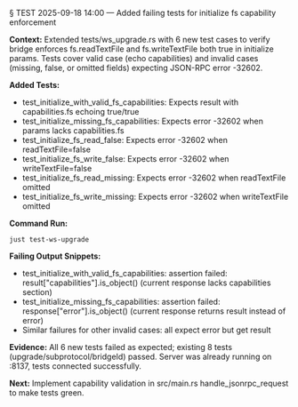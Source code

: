 § TEST 2025-09-18 14:00 — Added failing tests for initialize fs capability enforcement

**Context:** Extended tests/ws_upgrade.rs with 6 new test cases to verify bridge enforces fs.readTextFile and fs.writeTextFile both true in initialize params. Tests cover valid case (echo capabilities) and invalid cases (missing, false, or omitted fields) expecting JSON-RPC error -32602.

**Added Tests:**
- test_initialize_with_valid_fs_capabilities: Expects result with capabilities.fs echoing true/true
- test_initialize_missing_fs_capabilities: Expects error -32602 when params lacks capabilities.fs
- test_initialize_fs_read_false: Expects error -32602 when readTextFile=false
- test_initialize_fs_write_false: Expects error -32602 when writeTextFile=false
- test_initialize_fs_read_missing: Expects error -32602 when readTextFile omitted
- test_initialize_fs_write_missing: Expects error -32602 when writeTextFile omitted

**Command Run:**
```
just test-ws-upgrade
```

**Failing Output Snippets:**
- test_initialize_with_valid_fs_capabilities: assertion failed: result["capabilities"].is_object() (current response lacks capabilities section)
- test_initialize_missing_fs_capabilities: assertion failed: response["error"].is_object() (current response returns result instead of error)
- Similar failures for other invalid cases: all expect error but get result

**Evidence:** All 6 new tests failed as expected; existing 8 tests (upgrade/subprotocol/bridgeId) passed. Server was already running on :8137, tests connected successfully.

**Next:** Implement capability validation in src/main.rs handle_jsonrpc_request to make tests green.